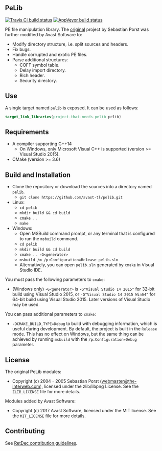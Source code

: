 ## PeLib

[![Travis CI build status](https://travis-ci.org/avast-tl/pelib.svg?branch=master)](https://travis-ci.org/avast-tl/pelib)
[![AppVeyor build status](https://ci.appveyor.com/api/projects/status/github/avast-tl/pelib?branch=master&svg=true)](https://ci.appveyor.com/project/avast-tl/pelib)

PE file manipulation library. The [original](http://www.pelib.com/index.php) project by Sebastian Porst was further modified by Avast Software to:
* Modify directory structure, i.e. split sources and headers.
* Fix bugs.
* Handle corrupted and exotic PE files.
* Parse additional structures:
  * COFF symbol table.
  * Delay import directory.
  * Rich header.
  * Security directory.

## Use

A single target named `pelib` is exposed. It can be used as follows:
```cmake
target_link_libraries(project-that-needs-pelib pelib)
```

## Requirements

* A compiler supporting C++14
  * On Windows, only Microsoft Visual C++ is supported (version >= Visual Studio 2015).
* CMake (version >= 3.6)

## Build and Installation

* Clone the repository or download the sources into a directory named `pelib`.
  * `git clone https://github.com/avast-tl/pelib.git`
* Linux:
  * `cd pelib`
  * `mkdir build && cd build`
  * `cmake ..`
  * `make`
* Windows:
  * Open MSBuild command prompt, or any terminal that is configured to run the `msbuild` command.
  * `cd pelib`
  * `mkdir build && cd build`
  * `cmake .. -G<generator>`
  * `msbuild /m /p:Configuration=Release pelib.sln`
  * Alternatively, you can open `pelib.sln` generated by `cmake` in Visual Studio IDE.

You must pass the following parameters to `cmake`:
* (Windows only) `-G<generator>` is `-G"Visual Studio 14 2015"` for 32-bit build using Visual Studio 2015, or `-G"Visual Studio 14 2015 Win64"` for 64-bit build using Visual Studio 2015. Later versions of Visual Studio may be used.

You can pass additional parameters to `cmake`:
* `-DCMAKE_BUILD_TYPE=Debug` to build with debugging information, which is useful during development. By default, the project is built in the `Release` mode. This has no effect on Windows, but the same thing can be achieved by running `msbuild` with the `/p:Configuration=Debug` parameter.

## License

The original PeLib modules:
* Copyright (c) 2004 - 2005 Sebastian Porst (webmaster@the-interweb.com), licensed under the zlib/libpng License. See the `ZLIB_LICENSE` file for more details.

Modules added by Avast Software:
* Copyright (c) 2017 Avast Software, licensed under the MIT license. See the `MIT_LICENSE` file for more details.

## Contributing

See [RetDec contribution guidelines](https://github.com/avast-tl/retdec/wiki/Contribution-Guidelines).
